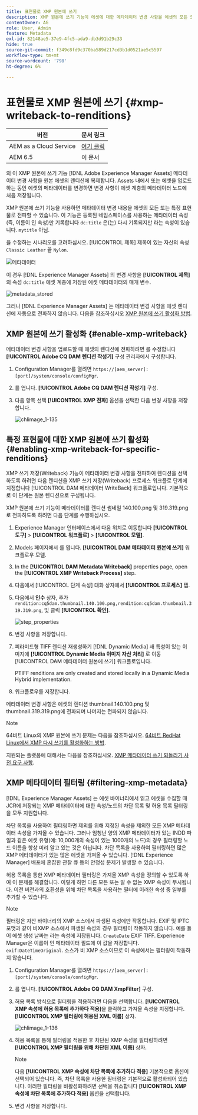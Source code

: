 ```yaml
---
title: 표현물로 XMP 원본에 쓰기
description: XMP 원본에 쓰기 기능이 에셋에 대한 메타데이터 변경 사항을 에셋의 모든 또는 특정 변환에 전파하는 방법을 알아봅니다.
contentOwner: AG
role: User, Admin
feature: Metadata
exl-id: 82148ae5-37e9-4fc5-ada9-db3d91b29c33
hide: true
source-git-commit: f349c8fd9c370ba589d217cd3b1d0521ae5c5597
workflow-type: tm+mt
source-wordcount: '798'
ht-degree: 6%

---
```


# 표현물로 XMP 원본에 쓰기 {#xmp-writeback-to-renditions}

| 버전 | 문서 링크 |
| -------- | ---------------------------- |
| AEM as a Cloud Service | [여기 클릭](https://experienceleague.adobe.com/docs/experience-manager-cloud-service/content/assets/admin/xmp-metadata.html?lang=en) |
| AEM 6.5 | 이 문서 |

의 이 XMP 원본에 쓰기 기능 [!DNL Adobe Experience Manager Assets] 메타데이터 변경 사항을 원본 에셋의 렌디션에 복제합니다. Assets 내에서 또는 에셋을 업로드하는 동안 에셋의 메타데이터를 변경하면 변경 사항이 에셋 계층의 메타데이터 노드에 처음 저장됩니다.

XMP 원본에 쓰기 기능을 사용하면 메타데이터 변경 내용을 에셋의 모든 또는 특정 표현물로 전파할 수 있습니다. 이 기능은 등록된 네임스페이스를 사용하는 메타데이터 속성(즉, 이름이 인 속성)만 기록합니다 `dc:title` 은(는) 다시 기록되지만 라는 속성이 있습니다. `mytitle` 아님.

을 수정하는 시나리오를 고려하십시오. [!UICONTROL 제목] 제목이 있는 자산의 속성 `Classic Leather` 끝 `Nylon`.

![메타데이터](assets/metadata.png)

이 경우 [!DNL Experience Manager Assets] 의 변경 사항을 **[!UICONTROL 제목]** 의 속성 `dc:title` 에셋 계층에 저장된 에셋 메타데이터의 매개 변수.

![metadata_stored](assets/metadata_stored.png)

그러나 [!DNL Experience Manager Assets] 는 메타데이터 변경 사항을 에셋 렌디션에 자동으로 전파하지 않습니다. 다음을 참조하십시오 [XMP 원본에 쓰기 활성화 방법](#enable-xmp-writeback).

## XMP 원본에 쓰기 활성화 {#enable-xmp-writeback}

메타데이터 변경 사항을 업로드할 때 에셋의 렌디션에 전파하려면 를 수정합니다 **[!UICONTROL Adobe CQ DAM 렌디션 작성기]** 구성 관리자에서 구성합니다.

1. Configuration Manager를 열려면 `https://[aem_server]:[port]/system/console/configMgr`.
1. 를 엽니다. **[!UICONTROL Adobe CQ DAM 렌디션 작성기]** 구성.
1. 다음 항목 선택 **[!UICONTROL XMP 전파]** 옵션을 선택한 다음 변경 사항을 저장합니다.

   ![chlimage_1-135](assets/chlimage_1-346.png)

## 특정 표현물에 대한 XMP 원본에 쓰기 활성화 {#enabling-xmp-writeback-for-specific-renditions}

XMP 쓰기 저장(Writeback) 기능이 메타데이터 변경 사항을 전파하여 렌디션을 선택하도록 하려면 다음 렌디션을 XMP 쓰기 저장(Writeback) 프로세스 워크플로 단계에 지정합니다 [!UICONTROL DAM 메타데이터 WriteBack] 워크플로입니다. 기본적으로 이 단계는 원본 렌디션으로 구성됩니다.

XMP 원본에 쓰기 기능이 메타데이터를 렌디션 썸네일 140.100.png 및 319.319.png로 전파하도록 하려면 다음 단계를 수행하십시오.

1. Experience Manager 인터페이스에서 다음 위치로 이동합니다 **[!UICONTROL 도구]** > **[!UICONTROL 워크플로]** > **[!UICONTROL 모델]**.
1. Models 페이지에서 를 엽니다. **[!UICONTROL DAM 메타데이터 원본에 쓰기]** 워크플로우 모델.
1. In the **[!UICONTROL DAM Metadata Writeback]** properties page, open the **[!UICONTROL XMP Writeback Process]** step.
1. 다음에서 [!UICONTROL 단계 속성] 대화 상자에서 **[!UICONTROL 프로세스]** 탭.
1. 다음에서 **인수** 상자, 추가 `rendition:cq5dam.thumbnail.140.100.png,rendition:cq5dam.thumbnail.319.319.png`, 및 클릭 **[!UICONTROL 확인]**.

   ![step_properties](assets/step_properties.png)

1. 변경 사항을 저장합니다.
1. 피라미드형 TIFF 렌디션 재생성하기 [!DNL Dynamic Media] 새 특성이 있는 이미지에 **[!UICONTROL Dynamic Media 이미지 자산 처리]** 로 이동 [!UICONTROL DAM 메타데이터 원본에 쓰기] 워크플로입니다.

   PTIFF renditions are only created and stored locally in a Dynamic Media Hybrid implementation.

1. 워크플로우를 저장합니다.

메타데이터 변경 사항은 에셋의 렌디션 thumbnail.140.100.png 및 thumbnail.319.319.png에 전파되며 나머지는 전파되지 않습니다.

>[!NOTE]
>
>64비트 Linux의 XMP 원본에 쓰기 문제는 다음을 참조하십시오. [64비트 RedHat Linux에서 XMP 다시 쓰기를 활성화하는 방법](https://helpx.adobe.com/experience-manager/kb/enable-xmp-write-back-64-bit-redhat.html).
>
>지원되는 플랫폼에 대해서는 다음을 참조하십시오. [XMP 메타데이터 쓰기 되돌리기 사전 요구 사항](/help/sites-deploying/technical-requirements.md#requirements-for-aem-assets-xmp-metadata-write-back).

## XMP 메타데이터 필터링 {#filtering-xmp-metadata}

[!DNL Experience Manager Assets] 는 에셋 바이너리에서 읽고 에셋을 수집할 때 JCR에 저장되는 XMP 메타데이터에 대한 속성/노드의 차단 목록 및 허용 목록 필터링을 모두 지원합니다.

차단 목록을 사용하여 필터링하면 제외를 위해 지정된 속성을 제외한 모든 XMP 메타데이터 속성을 가져올 수 있습니다. 그러나 엄청난 양의 XMP 메타데이터가 있는 INDD 파일과 같은 에셋 유형(예: 10,000개의 속성이 있는 1000개의 노드)의 경우 필터링할 노드 이름을 항상 미리 알고 있는 것은 아닙니다. 차단 목록을 사용하여 필터링하면 많은 XMP 메타데이터가 있는 많은 에셋을 가져올 수 있습니다. [!DNL Experience Manager] 배포에 혼잡한 관찰 큐 등의 안정성 문제가 발생할 수 있습니다.

허용 목록을 통한 XMP 메타데이터 필터링은 가져올 XMP 속성을 정의할 수 있도록 하여 이 문제를 해결합니다. 이렇게 하면 다른 모든 또는 알 수 없는 XMP 속성이 무시됩니다. 이전 버전과의 호환성을 위해 차단 목록을 사용하는 필터에 이러한 속성 중 일부를 추가할 수 있습니다.

>[!NOTE]
>
>필터링은 자산 바이너리의 XMP 소스에서 파생된 속성에만 작동합니다. EXIF 및 IPTC 포맷과 같이 비XMP 소스에서 파생된 속성의 경우 필터링이 작동하지 않습니다. 예를 들어 에셋 생성 날짜는 라는 속성에 저장됩니다. `CreateDate` EXIF TIFF. Experience Manager은 이름이 인 메타데이터 필드에 이 값을 저장합니다. `exif:DateTimeOriginal`. 소스가 비 XMP 소스이므로 이 속성에서는 필터링이 작동하지 않습니다.

1. Configuration Manager를 열려면 `https://[aem_server]:[port]/system/console/configMgr`.
1. 를 엽니다. **[!UICONTROL Adobe CQ DAM XmpFilter]** 구성.
1. 허용 목록 방식으로 필터링을 적용하려면 다음을 선택합니다. **[!UICONTROL XMP 속성에 허용 목록에 추가하다 적용]**&#x200B;을 클릭하고 가져올 속성을 지정합니다. **[!UICONTROL XMP 필터링에 허용된 XML 이름]** 상자.

   ![chlimage_1-136](assets/chlimage_1-347.png)

1. 허용 목록을 통해 필터링을 적용한 후 차단된 XMP 속성을 필터링하려면 **[!UICONTROL XMP 필터링을 위해 차단된 XML 이름]** 상자.

   >[!NOTE]
   >
   >다음 **[!UICONTROL XMP 속성에 차단 목록에 추가하다 적용]** 기본적으로 옵션이 선택되어 있습니다. 즉, 차단 목록을 사용한 필터링은 기본적으로 활성화되어 있습니다. 이러한 필터링을 비활성화하려면 선택을 취소합니다 **[!UICONTROL XMP 속성에 차단 목록에 추가하다 적용]** 옵션을 선택합니다.

1. 변경 사항을 저장합니다.
